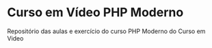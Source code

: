 # Curso em Vídeo PHP Moderno
Repositório das aulas e exercício do curso PHP Moderno do Curso em Video
